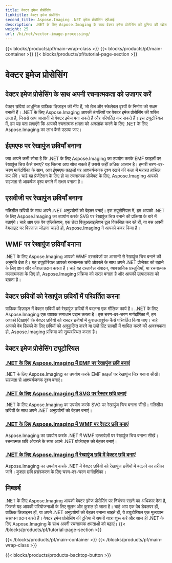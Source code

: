 ```yaml
---
title: वेक्टर इमेज प्रोसेसिंग
linktitle: वेक्टर इमेज प्रोसेसिंग
second_title: Aspose.Imaging .NET इमेज प्रोसेसिंग एपीआई
description: .NET के लिए Aspose.Imaging के साथ वेक्टर इमेज प्रोसेसिंग की दुनिया की खोज करें। वेक्टर छवियों को आसानी से बनाना और परिवर्तित करना सीखें। आज ही अपने .NET प्रोजेक्ट्स को बेहतर बनाएं!
weight: 25
url: /hi/net/vector-image-processing/
---
```


{{< blocks/products/pf/main-wrap-class >}}
{{< blocks/products/pf/main-container >}}
{{< blocks/products/pf/tutorial-page-section >}}

# वेक्टर इमेज प्रोसेसिंग


## वेक्टर इमेज प्रोसेसिंग के साथ अपनी रचनात्मकता को उजागर करें

वेक्टर छवियां आधुनिक ग्राफिक डिज़ाइन की नींव हैं, जो तेज और स्केलेबल दृश्यों के निर्माण को सक्षम बनाती हैं। .NET के लिए Aspose.Imaging आपकी उंगलियों पर वेक्टर इमेज प्रोसेसिंग की शक्ति लाता है, जिससे आप आसानी से वेक्टर इमेज बना सकते हैं और परिवर्तित कर सकते हैं। इस ट्यूटोरियल में, हम यह पता लगाएंगे कि आपकी रचनात्मक क्षमता को अनलॉक करने के लिए .NET के लिए Aspose.Imaging का लाभ कैसे उठाया जाए।

## ईएमएफ पर रेखापुंज छवियाँ बनाना

क्या आपने कभी सोचा है कि .NET के लिए Aspose.Imaging का उपयोग करके EMF फ़ाइलों पर रेखापुंज चित्र कैसे बनाएं? यह जितना आप सोच सकते हैं उससे कहीं अधिक आसान है। हमारी चरण-दर-चरण मार्गदर्शिका के साथ, आप ईएमएफ फ़ाइलों पर आश्चर्यजनक दृश्य रखने की कला में महारत हासिल कर लेंगे। चाहे वह प्रेजेंटेशन के लिए हो या रचनात्मक प्रोजेक्ट के लिए, Aspose.Imaging आपको सहजता से आकर्षक दृश्य बनाने में सक्षम बनाता है।

## एसवीजी पर रेखापुंज छवियाँ बनाना

गतिशील छवियों के साथ अपने .NET अनुप्रयोगों को बेहतर बनाएं। इस ट्यूटोरियल में, हम आपको .NET के लिए Aspose.Imaging का उपयोग करके SVG पर रेखापुंज चित्र बनाने की प्रक्रिया के बारे में बताएंगे। चाहे आप एक वेब एप्लिकेशन, एक डेटा विज़ुअलाइज़ेशन टूल विकसित कर रहे हों, या बस अपनी वेबसाइट पर पिज़्ज़ाज़ जोड़ना चाहते हों, Aspose.Imaging ने आपको कवर किया है।

## WMF पर रेखापुंज छवियाँ बनाना

.NET के लिए Aspose.Imaging आपको WMF दस्तावेज़ों पर आसानी से रेखापुंज चित्र बनाने की अनुमति देता है। यह ट्यूटोरियल आपको रचनात्मक छवि ओवरले के साथ अपने .NET प्रोजेक्ट को बढ़ाने के लिए ज्ञान और कौशल प्रदान करता है। चाहे वह दस्तावेज़ संपादन, व्यावसायिक प्रस्तुतियाँ, या रचनात्मक कलात्मकता के लिए हो, Aspose.Imaging प्रक्रिया को सरल बनाता है और आपकी उत्पादकता को बढ़ाता है।

## वेक्टर छवियों को रेखापुंज छवियों में परिवर्तित करना

ग्राफिक डिज़ाइन में वेक्टर छवियों को रेखापुंज छवियों में बदलना एक मौलिक कार्य है। ..NET के लिए Aspose.Imaging एक व्यापक समाधान प्रदान करता है। इस चरण-दर-चरण मार्गदर्शिका में, हम आपको दिखाएंगे कि वेक्टर छवियों को रास्टर छवियों में कुशलतापूर्वक कैसे परिवर्तित किया जाए। चाहे आपको वेब डिस्प्ले के लिए छवियों को अनुकूलित करने या उन्हें प्रिंट सामग्री में शामिल करने की आवश्यकता हो, Aspose.Imaging प्रक्रिया को सुव्यवस्थित करता है।

## वेक्टर इमेज प्रोसेसिंग ट्यूटोरियल
### [.NET के लिए Aspose.Imaging में EMF पर रेखापुंज छवि बनाएं](./draw-raster-image-on-emf/)
.NET के लिए Aspose.Imaging का उपयोग करके EMF फ़ाइलों पर रेखापुंज चित्र बनाना सीखें। सहजता से आश्चर्यजनक दृश्य बनाएं।
### [.NET के लिए Aspose.Imaging में SVG पर रैस्टर छवि बनाएं](./draw-raster-image-on-svg/)
.NET के लिए Aspose.Imaging का उपयोग करके SVG पर रेखापुंज चित्र बनाना सीखें। गतिशील छवियों के साथ अपने .NET अनुप्रयोगों को बेहतर बनाएं।
### [.NET के लिए Aspose.Imaging में WMF पर रैस्टर छवि बनाएं](./draw-raster-image-on-wmf/)
Aspose.Imaging का उपयोग करके .NET में WMF दस्तावेज़ों पर रेखापुंज चित्र बनाना सीखें। रचनात्मक छवि ओवरले के साथ अपने .NET प्रोजेक्ट्स को बेहतर बनाएं।
### [.NET के लिए Aspose.Imaging में रेखापुंज छवि में वेक्टर छवि बनाएं](./draw-vector-image-to-raster-image/)
Aspose.Imaging का उपयोग करके .NET में वेक्टर छवियों को रेखापुंज छवियों में बदलने का तरीका जानें। कुशल छवि प्रसंस्करण के लिए चरण-दर-चरण मार्गदर्शिका।

## निष्कर्ष

.NET के लिए Aspose.Imaging आपको वेक्टर इमेज प्रोसेसिंग पर नियंत्रण रखने का अधिकार देता है, जिससे यह आपकी परियोजनाओं के लिए सुलभ और कुशल हो जाता है। चाहे आप एक वेब डेवलपर हों, ग्राफ़िक डिज़ाइनर हों, या अपने .NET अनुप्रयोगों को बेहतर बनाना चाहते हों, ये ट्यूटोरियल एक मूल्यवान संसाधन प्रदान करते हैं। वेक्टर इमेज प्रोसेसिंग की दुनिया में अपनी यात्रा शुरू करें और आज ही .NET के लिए Aspose.Imaging के साथ अपनी रचनात्मक क्षमताओं को बढ़ाएं।
{{< /blocks/products/pf/tutorial-page-section >}}

{{< /blocks/products/pf/main-container >}}
{{< /blocks/products/pf/main-wrap-class >}}

{{< blocks/products/products-backtop-button >}}
